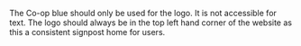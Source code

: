 <p>The Co-op blue should only be used for the logo. It is not accessible for text. The logo should always be in the top left hand corner of the website as this a consistent signpost home for users.</p>
